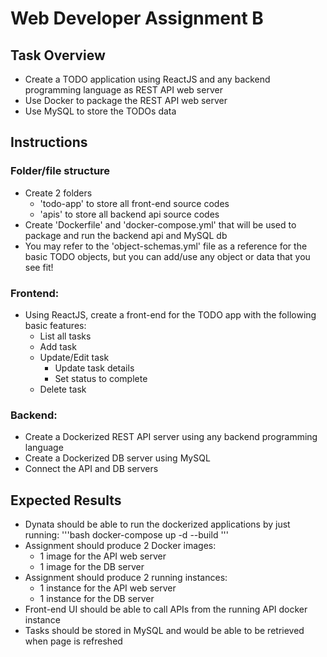 # Web Developer Assignment B

## Task Overview

- Create a TODO application using ReactJS and any backend programming language as REST API web server
- Use Docker to package the REST API web server
- Use MySQL to store the TODOs data

## Instructions

### Folder/file structure

- Create 2 folders
  - 'todo-app' to store all front-end source codes
  - 'apis' to store all backend api source codes
- Create 'Dockerfile' and 'docker-compose.yml' that will be used to package and run the backend api and MySQL db
- You may refer to the 'object-schemas.yml' file as a reference for the basic TODO objects, but you can add/use any object or data that you see fit!

### Frontend:

- Using ReactJS, create a front-end for the TODO app with the following basic features:
  - List all tasks
  - Add task
  - Update/Edit task
    - Update task details
    - Set status to complete
  - Delete task

### Backend:

- Create a Dockerized REST API server using any backend programming language
- Create a Dockerized DB server using MySQL
- Connect the API and DB servers

## Expected Results

- Dynata should be able to run the dockerized applications by just running:
  '''bash
  docker-compose up -d --build
  '''
- Assignment should produce 2 Docker images:
  - 1 image for the API web server
  - 1 image for the DB server
- Assignment should produce 2 running instances:
  - 1 instance for the API web server
  - 1 instance for the DB server
- Front-end UI should be able to call APIs from the running API docker instance
- Tasks should be stored in MySQL and would be able to be retrieved when page is refreshed
